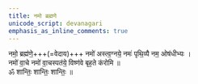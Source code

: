 ```yaml
---
title: नमो ब्रह्मणे
unicode_script: devanagari
emphasis_as_inline_comments: true
---
```


नमो॒ ब्रह्म॑णे॒+++(=वेदाय)+++ नमो॑ अस्त्व॒ग्नये॒ नमः॑ पृथि॒व्यै नम॒ ओष॑धीभ्यः ।  
नमो॑ वा॒चे नमो॑ वा॒चस्पत॑ये॒ विष्ण॑वे बृह॒ते क॑रोमि ॥  
ॐ शान्तिः॒ शान्तिः॒ शान्तिः॒ ॥